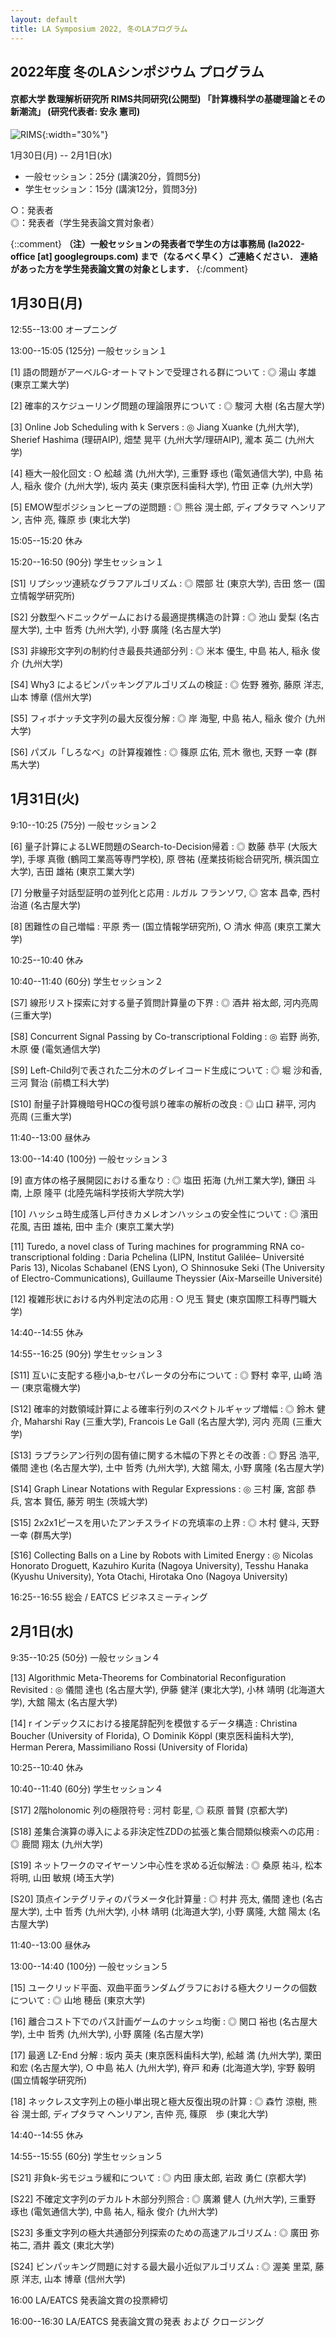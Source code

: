 ```yaml
---
layout: default
title: LA Symposium 2022, 冬のLAプログラム
---
```


2022年度 冬のLAシンポジウム プログラム
--------

#### 京都大学 数理解析研究所 RIMS共同研究(公開型) 「計算機科学の基礎理論とその新潮流」 (研究代表者: 安永 憲司)

![RIMS](/assets/mugenRIMS.jpg){:width="30%"}

1月30日(月) -- 2月1日(水)

* 一般セッション：25分 (講演20分，質問5分)
* 学生セッション：15分 (講演12分，質問3分)

 ○：発表者  
 ◎：発表者（学生発表論文賞対象者）

{::comment}
**（注）一般セッションの発表者で学生の方は事務局 (la2022-office [at] googlegroups.com) まで（なるべく早く）ご連絡ください．
連絡があった方を学生発表論文賞の対象とします．**
{:/comment}

1月30日(月)
--------
12:55--13:00 オープニング

13:00--15:05 (125分) 一般セッション１

[1] 語の問題がアーベルG-オートマトンで受理される群について
: ◎ 湯山 孝雄 (東京工業大学)

[2] 確率的スケジューリング問題の理論限界について
: ◎ 駿河 大樹 (名古屋大学)

[3] Online Job Scheduling with k Servers
: ◎ Jiang Xuanke (九州大学), Sherief Hashima (理研AIP), 畑埜 晃平 (九州大学/理研AIP), 瀧本 英二 (九州大学)

[4] 極大一般化回文
: ○ 舩越 満 (九州大学), 三重野 琢也 (電気通信大学), 中島 祐人, 稲永 俊介 (九州大学), 坂内 英夫 (東京医科歯科大学), 竹田 正幸 (九州大学)

[5] EMOW型ポジションヒープの逆問題
: ◎ 熊谷 滉士郎, ディプタラマ ヘンリアン, 吉仲 亮, 篠原 歩 (東北大学)

15:05--15:20 休み

15:20--16:50 (90分) 学生セッション１

[S1] リプシッツ連続なグラフアルゴリズム
: ◎ 隈部 壮 (東京大学), 𠮷田 悠一 (国立情報学研究所)

[S2] 分数型ヘドニックゲームにおける最適提携構造の計算
: ◎ 池山 愛梨 (名古屋大学), 土中 哲秀 (九州大学), 小野 廣隆 (名古屋大学)

[S3] 非線形文字列の制約付き最長共通部分列
: ◎ 米本 優生, 中島 祐人, 稲永 俊介 (九州大学)

[S4] Why3 によるビンパッキングアルゴリズムの検証
: ◎ 佐野 雅弥, 藤原 洋志, 山本 博章 (信州大学)

[S5] フィボナッチ文字列の最大反復分解
: ◎ 岸 海聖, 中島 祐人, 稲永 俊介 (九州大学)

[S6] パズル「しろなべ」の計算複雑性
: ◎ 篠原 広佑, 荒木 徹也, 天野 一幸 (群馬大学)


1月31日(火)
--------
9:10--10:25 (75分) 一般セッション２

[6] 量子計算によるLWE問題のSearch-to-Decision帰着
: ◎ 数藤 恭平	(大阪大学),	手塚 真徹 (鶴岡工業高等専門学校),	原 啓祐	(産業技術総合研究所, 横浜国立大学), 吉田 雄祐	(東京工業大学)

[7] 分散量子対話型証明の並列化と応用
: ルガル フランソワ,	◎ 宮本 昌幸,	西村治道	(名古屋大学)

[8] 困難性の自己増幅
: 平原 秀一	(国立情報学研究所),	○ 清水 伸高	(東京工業大学)

10:25--10:40 休み

10:40--11:40 (60分) 学生セッション２

[S7] 線形リスト探索に対する量子質問計算量の下界
: ◎ 酒井 裕太郎,	河内亮周	(三重大学)

[S8] Concurrent Signal Passing by Co-transcriptional Folding
: ◎ 岩野 尚弥,	木原 優	(電気通信大学)

[S9] Left-Child列で表された二分木のグレイコード生成について
: ◎ 堀 沙和香,	三河 賢治	(前橋工科大学)

[S10] 耐量子計算機暗号HQCの復号誤り確率の解析の改良
: ◎ 山口 耕平,	河内 亮周	(三重大学)

11:40--13:00 昼休み

13:00--14:40 (100分) 一般セッション３

[9] 直方体の格子展開図における重なり
: ◎ 塩田 拓海	(九州工業大学), 鎌田 斗南,	上原 隆平	(北陸先端科学技術大学院大学)

[10] ハッシュ時生成落し戸付きカメレオンハッシュの安全性について
: ◎ 濱田 花風,	吉田 雄祐,	田中 圭介	(東京工業大学)

[11] Turedo, a novel class of Turing machines for programming RNA co-transcriptional folding
: Daria Pchelina	(LIPN, Institut Galilée– Université Paris 13), Nicolas Schabanel	(ENS Lyon), ○ Shinnosuke Seki (The University of Electro-Communications), Guillaume Theyssier	(Aix-Marseille Université)

[12] 複雑形状における内外判定法の応用
: ○ 児玉 賢史	(東京国際工科専門職大学)

14:40--14:55 休み

14:55--16:25 (90分) 学生セッション３

[S11] 互いに支配する極小a,b-セパレータの分布について
: ◎ 野村 幸平, 山崎 浩一	(東京電機大学)

[S12] 確率的対数領域計算による確率行列のスペクトルギャップ増幅
: ◎ 鈴木 健介,	Maharshi Ray	(三重大学),	Francois Le Gall	(名古屋大学), 河内 亮周	(三重大学)

[S13] ラプラシアン行列の固有値に関する木幅の下界とその改善
: ◎ 野呂 浩平, 儀間 達也	(名古屋大学),	土中 哲秀	(九州大学),	大舘 陽太,	小野 廣隆	(名古屋大学)

[S14] Graph Linear Notations with Regular Expressions
: ◎ 三村 廉, 宮部 恭兵,	宮本 賢伍,	藤芳 明生 (茨城大学)

[S15] 2x2x1ピースを用いたアンチスライドの充填率の上界
: ◎ 木村 健斗,	天野 一幸	(群馬大学)

[S16] Collecting Balls on a Line by Robots with Limited Energy
: ◎ Nicolas Honorato Droguett,	Kazuhiro Kurita	(Nagoya University),	Tesshu Hanaka	(Kyushu University),	Yota Otachi,	Hirotaka Ono	(Nagoya University)

16:25--16:55 総会 / EATCS ビジネスミーティング


2月1日(水)
--------
9:35--10:25 (50分) 一般セッション４

[13] Algorithmic Meta-Theorems for Combinatorial Reconfiguration Revisited
: ◎ 儀間 達也	(名古屋大学),	伊藤 健洋	(東北大学),	小林 靖明	(北海道大学),	大舘 陽太	(名古屋大学)

[14] r インデックスにおける接尾辞配列を模倣するデータ構造
: Christina Boucher	(University of Florida),	○ Dominik Köppl	(東京医科歯科大学), Herman Perera,	Massimiliano Rossi	(University of Florida)

10:25--10:40 休み

10:40--11:40 (60分) 学生セッション４

[S17] 2階holonomic 列の極限符号
: 河村 彰星,	◎ 萩原 普賢	(京都大学)

[S18] 差集合演算の導入による非決定性ZDDの拡張と集合間類似検索への応用
: ◎ 鹿間 翔太	(九州大学)

[S19] ネットワークのマイヤーソン中心性を求める近似解法
: ◎ 桑原 祐斗, 松本 将明, 山田 敏規	(埼玉大学)

[S20] 頂点インテグリティのパラメータ化計算量
: ◎ 村井 亮太, 儀間 達也	(名古屋大学),	土中 哲秀	(九州大学),	小林 靖明	(北海道大学),	小野 廣隆,	大舘 陽太	(名古屋大学)

11:40--13:00 昼休み

13:00--14:40 (100分) 一般セッション５

[15] ユークリッド平面、双曲平面ランダムグラフにおける極大クリークの個数について
: ◎ 山地 穂岳	(東京大学)				

[16] 離合コスト下でのパス計画ゲームのナッシュ均衡
: ◎ 関口 裕也	(名古屋大学),	土中 哲秀	(九州大学),	小野 廣隆	(名古屋大学)

[17] 最適 LZ-End 分解
: 坂内 英夫	(東京医科歯科大学),	舩越 満	(九州大学),	栗田 和宏	(名古屋大学),	○ 中島 祐人	(九州大学),	脊戸 和寿	(北海道大学),	宇野 毅明	(国立情報学研究所)

[18] ネックレス文字列上の極小単出現と極大反復出現の計算
: ◎ 森竹 涼樹,	熊谷 滉士郎,	ディプタラマ ヘンリアン,	吉仲 亮,	篠原　歩 (東北大学)

14:40--14:55 休み

14:55--15:55 (60分) 学生セッション５

[S21] 非負k-劣モジュラ緩和について
: ◎ 内田 康太郎,	岩政 勇仁	(京都大学)

[S22] 不確定文字列のデカルト木部分列照合
: ◎ 廣瀬 健人	(九州大学),	三重野 琢也	(電気通信大学),	中島 祐人,	稲永 俊介	(九州大学)

[S23] 多重文字列の極大共通部分列探索のための高速アルゴリズム
: ◎ 廣田 弥祐二,	酒井 義文	(東北大学)

[S24] ビンパッキング問題に対する最大最小近似アルゴリズム
: ◎ 渥美 里菜,	藤原 洋志,	山本 博章	(信州大学)

16:00 LA/EATCS 発表論文賞の投票締切

16:00--16:30 LA/EATCS 発表論文賞の発表 および クロージング
